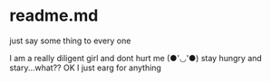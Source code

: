 # readme.md
just say some thing to every one

I am a really diligent girl and dont hurt me 
(●'◡'●)
stay hungry and stary...what??
OK I just earg for anything
